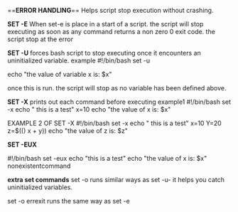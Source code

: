 ==**ERROR HANDLING**== 
Helps script stop execution without crashing. 

**SET -E**
When set-e is place in a start of a script. the script will stop executing as soon as any command returns a non zero 0 exit code.
the script stop at the error 

**SET -U** 
forces bash script to stop executing once it encounters an uninitialized variable.
example 
#!/bin/bash 
set -u

echo "the value of variable x is: $x"

once this is run. the script will stop as no variable has been defined above.

**SET -X** 
prints out each command before executing 
example1
#!/bin/bash 
set -x
echo " this is a test"
x=10
echo "the value of x is: $x"

EXAMPLE 2 OF SET -X
#!/bin/bash 
set -x
echo " this is a test"
x=10
Y=20
z=$(() x + y))
echo "the value of z is: $z"

**SET -EUX** 

#!/bin/bash 
set -eux
echo "this is a test"
echo "the value of  x is: $x"
nonexistentcommand


**extra set commands** 
set -o runs similar ways as set -u- it helps you catch uninitialized variables.

set -o errexit runs the same way as set -e
